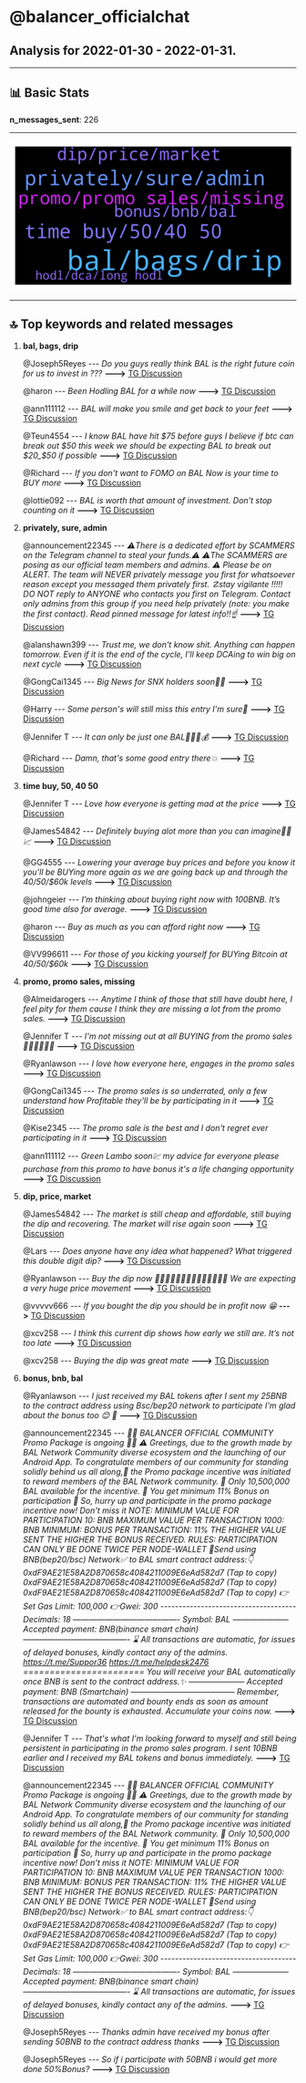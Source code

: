 # **@balancer_officialchat**
 ## Analysis for **2022-01-30** - **2022-01-31**.

---

## 📊 **Basic Stats**

**n_messages_sent**: 226

---
![wordcloud](balancer_officialchat_1Days_wordcloud.png)

---


## 🔝 **Top keywords and related messages**

1. **bal, bags, drip**

    @Joseph5Reyes --- *Do you guys really think BAL is the right future coin for us to invest in ???* **--->** [TG Discussion](https://t.me/balancer_officialchat/28219)

    @haron --- *Been Hodling BAL for a while now* **--->** [TG Discussion](https://t.me/balancer_officialchat/28195)

    @ann111112 --- *BAL will make you smile and get back to your feet* **--->** [TG Discussion](https://t.me/balancer_officialchat/28273)

    @Teun4554 --- *I know BAL have hit $75 before guys I believe if btc  can break out $50 this week we should be expecting BAL to break out $20_$50 if possible* **--->** [TG Discussion](https://t.me/balancer_officialchat/28235)

    @Richard --- *If you don't want to FOMO on  BAL Now is your time to BUY more* **--->** [TG Discussion](https://t.me/balancer_officialchat/28264)

    @lottie092 --- *BAL is worth that amount of investment. Don't stop counting on it* **--->** [TG Discussion](https://t.me/balancer_officialchat/28178)

2. **privately, sure, admin**

    @announcement22345 --- *⚠️There is a dedicated effort by SCAMMERS on the Telegram channel to steal your funds.⚠️  ⚠️The SCAMMERS are posing as our official team members and admins. ⚠️  Please be on ALERT.  The team will NEVER privately message you first for whatsoever reason except you messaged them privately first.   ☡stay vigilante !!!!!  DO NOT reply to ANYONE who contacts you first on Telegram. Contact only admins from this group if you need help privately (note: you make the first contact).  Read pinned message for latest info!!☝* **--->** [TG Discussion](https://t.me/balancer_officialchat/28281)

    @alanshawn399 --- *Trust me, we don't know shit. Anything can happen tomorrow. Even if it is the end of the cycle, I'll keep DCAing to win big on next cycle* **--->** [TG Discussion](https://t.me/balancer_officialchat/28312)

    @GongCai1345 --- *Big News for SNX holders soon🚀💯* **--->** [TG Discussion](https://t.me/balancer_officialchat/28186)

    @Harry --- *Some person's will still miss this entry I'm sure💯* **--->** [TG Discussion](https://t.me/balancer_officialchat/28188)

    @Jennifer T --- *It can only be just one BAL🚀🚀🚀💰* **--->** [TG Discussion](https://t.me/balancer_officialchat/28193)

    @Richard --- *Damn, that's some good entry there💥* **--->** [TG Discussion](https://t.me/balancer_officialchat/28246)

3. **time buy, 50, 40 50**

    @Jennifer T --- *Love how everyone is getting mad at the price* **--->** [TG Discussion](https://t.me/balancer_officialchat/28318)

    @James54842 --- *Definitely buying alot more than you can imagine🚀🚀📈* **--->** [TG Discussion](https://t.me/balancer_officialchat/28113)

    @GG4555 --- *Lowering your average buy prices  and before you know it you'll be BUYing more again as we are going back up and through the $40/$50/$60k levels* **--->** [TG Discussion](https://t.me/balancer_officialchat/28205)

    @johngeier --- *I’m thinking about buying right now with 100BNB. It’s good time also for average.* **--->** [TG Discussion](https://t.me/balancer_officialchat/28119)

    @haron --- *Buy as much as you can afford right now* **--->** [TG Discussion](https://t.me/balancer_officialchat/28262)

    @VV996611 --- *For those of you kicking yourself for BUYing Bitcoin at $40/$50/$60k* **--->** [TG Discussion](https://t.me/balancer_officialchat/28200)

4. **promo, promo sales, missing**

    @Almeidarogers --- *Anytime I think of those that still have doubt here, I feel pity for them cause I think they are missing a lot from the promo sales.* **--->** [TG Discussion](https://t.me/balancer_officialchat/28307)

    @Jennifer T --- *I'm not missing out at all  BUYING from the promo sales🚀🚀🚀🏃🏃🏃* **--->** [TG Discussion](https://t.me/balancer_officialchat/28302)

    @Ryanlawson --- *I love how everyone here, engages in the promo sales* **--->** [TG Discussion](https://t.me/balancer_officialchat/28294)

    @GongCai1345 --- *The promo sales is so underrated, only a few understand how Profitable they'll be by participating in it* **--->** [TG Discussion](https://t.me/balancer_officialchat/28242)

    @Kise2345 --- *The promo sale is the best and I don't regret ever participating in it* **--->** [TG Discussion](https://t.me/balancer_officialchat/28167)

    @ann111112 --- *Green Lambo soon💹  my advice for everyone please purchase from this promo to have bonus it's a life changing opportunity* **--->** [TG Discussion](https://t.me/balancer_officialchat/28157)

5. **dip, price, market**

    @James54842 --- *The market is still cheap and affordable, still buying the dip and recovering. The market will rise again soon* **--->** [TG Discussion](https://t.me/balancer_officialchat/28244)

    @Lars --- *Does anyone have any idea what happened? What triggered this double digit dip?* **--->** [TG Discussion](https://t.me/balancer_officialchat/28304)

    @Ryanlawson --- *Buy the dip now 🚀🚀🚀🚀🚀🚀🚀🚀🚀🚀🚀🚀🚀🚀 We are expecting a very huge price movement* **--->** [TG Discussion](https://t.me/balancer_officialchat/28265)

    @vvvvv666 --- *If you bought the dip you should be in profit now 😁* **--->** [TG Discussion](https://t.me/balancer_officialchat/28214)

    @xcv258 --- *I think this current dip shows how early we still are.   It’s not too late* **--->** [TG Discussion](https://t.me/balancer_officialchat/28212)

    @xcv258 --- *Buying the dip was great mate* **--->** [TG Discussion](https://t.me/balancer_officialchat/28152)

6. **bonus, bnb, bal**

    @Ryanlawson --- *I just received  my BAL tokens after I sent my 25BNB to the contract address using Bsc/bep20 network to participate  I'm glad about the bonus too  😊 🙂* **--->** [TG Discussion](https://t.me/balancer_officialchat/28335)

    @announcement22345 --- *🎉🎉 BALANCER OFFICIAL COMMUNITY Promo Package is ongoing  🎉🎉  ⚠️ Greetings, due to the growth made by BAL Network Community diverse ecosystem and the launching of our Android App. To congratulate members of our community for standing solidly behind us all along,🙏 the Promo package incentive was initiated to reward members of the BAL Network  community.  🔆 Only 10,500,000 BAL available for the incentive. 🔆 You get minimum 11% Bonus on participation  🤩 So, hurry up and participate in the promo package incentive now! Don't miss it  NOTE:   MINIMUM VALUE FOR PARTICIPATION   10: BNB   MAXIMUM VALUE PER TRANSACTION   1000: BNB   MINIMUM: BONUS PER TRANSACTION: 11%   THE HIGHER VALUE SENT THE HIGHER THE BONUS RECEIVED.   RULES:   PARTICIPATION CAN ONLY BE DONE TWICE PER NODE-WALLET  🔻Send using BNB(bep20/bsc) Network✅ to BAL smart contract address:👇   0xdF9AE21E58A2D870658c4084211009E6eAd582d7 (Tap to copy)   0xdF9AE21E58A2D870658c4084211009E6eAd582d7 (Tap to copy)   0xdF9AE21E58A2D870658c4084211009E6eAd582d7 (Tap to copy)  👉Set Gas Limit: 100,000  👉Gwei: 300  ------------------------------------- Decimals: 18 —————————————-  Symbol: BAL ——————— Accepted payment: BNB(binance smart chain) —————————————- ⌛️ All transactions are automatic, for issues of delayed bonuses, kindly contact any of the admins.  https://t.me/Suppor36  https://t.me/helpdesk2476 ======================= You will receive your BAL automatically once BNB is sent to the contract address.✨ ——————— Accepted payment: BNB (Smartchain) ————————————— Remember, transactions are automated and bounty ends as soon as amount released for the bounty is exhausted. Accumulate your coins now.* **--->** [TG Discussion](https://t.me/balancer_officialchat/28327)

    @Jennifer T --- *That's what I'm looking forward to myself and still being persistent in participating in the promo sales program. I sent 10BNB  earlier and I received my BAL tokens and bonus immediately.* **--->** [TG Discussion](https://t.me/balancer_officialchat/28324)

    @announcement22345 --- *🎉🎉 BALANCER OFFICIAL COMMUNITY Promo Package is ongoing  🎉🎉  ⚠️ Greetings, due to the growth made by BAL Network Community diverse ecosystem and the launching of our Android App. To congratulate members of our community for standing solidly behind us all along,🙏 the Promo package incentive was initiated to reward members of the BAL Network  community.  🔆 Only 10,500,000 BAL available for the incentive. 🔆 You get minimum 11% Bonus on participation  🤩 So, hurry up and participate in the promo package incentive now! Don't miss it  NOTE:   MINIMUM VALUE FOR PARTICIPATION   10: BNB   MAXIMUM VALUE PER TRANSACTION   1000: BNB   MINIMUM: BONUS PER TRANSACTION: 11%   THE HIGHER VALUE SENT THE HIGHER THE BONUS RECEIVED.   RULES:   PARTICIPATION CAN ONLY BE DONE TWICE PER NODE-WALLET  🔻Send using BNB(bep20/bsc) Network✅ to BAL smart contract address:👇   0xdF9AE21E58A2D870658c4084211009E6eAd582d7 (Tap to copy)   0xdF9AE21E58A2D870658c4084211009E6eAd582d7 (Tap to copy)   0xdF9AE21E58A2D870658c4084211009E6eAd582d7 (Tap to copy)  👉Set Gas Limit: 100,000  👉Gwei: 300  ------------------------------------- Decimals: 18 —————————————-  Symbol: BAL ——————— Accepted payment: BNB(binance smart chain) —————————————- ⌛️ All transactions are automatic, for issues of delayed bonuses, kindly contact any of the admins.* **--->** [TG Discussion](https://t.me/balancer_officialchat/28249)

    @Joseph5Reyes --- *Thanks admin have received my bonus after sending 50BNB to the contract address thanks* **--->** [TG Discussion](https://t.me/balancer_officialchat/28140)

    @Joseph5Reyes --- *So if i participate with 50BNB i would get more done 50%Bonus?* **--->** [TG Discussion](https://t.me/balancer_officialchat/28131)

